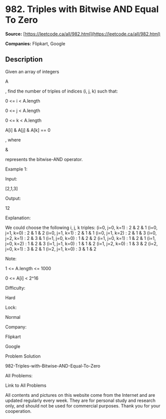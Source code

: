 # 982. Triples with Bitwise AND Equal To Zero

**Source:** [https://leetcode.ca/all/982.html](https://leetcode.ca/all/982.html)

**Companies:** Flipkart, Google

## Description

Given an array of integers

A

, find the number of triples of indices (i, j,
        k) such that:

0 <= i < A.length

0 <= j < A.length

0 <= k < A.length

A[i] & A[j] & A[k] == 0

, where

&

represents
            the bitwise-AND operator.

Example 1:

Input:

[2,1,3]

Output:

12

Explanation:

We could choose the following i, j, k triples:
(i=0, j=0, k=1) : 2 & 2 & 1
(i=0, j=1, k=0) : 2 & 1 & 2
(i=0, j=1, k=1) : 2 & 1 & 1
(i=0, j=1, k=2) : 2 & 1 & 3
(i=0, j=2, k=1) : 2 & 3 & 1
(i=1, j=0, k=0) : 1 & 2 & 2
(i=1, j=0, k=1) : 1 & 2 & 1
(i=1, j=0, k=2) : 1 & 2 & 3
(i=1, j=1, k=0) : 1 & 1 & 2
(i=1, j=2, k=0) : 1 & 3 & 2
(i=2, j=0, k=1) : 3 & 2 & 1
(i=2, j=1, k=0) : 3 & 1 & 2

Note:

1 <= A.length <= 1000

0 <= A[i] < 2^16

Difficulty:

Hard

Lock:

Normal

Company:

Flipkart

Google

Problem Solution

982-Triples-with-Bitwise-AND-Equal-To-Zero

All Problems:

Link to All Problems

All contents and pictures on this website come from the Internet and are updated regularly every week. They are for personal study and research only, and should not be used for commercial purposes. Thank you for your cooperation.


